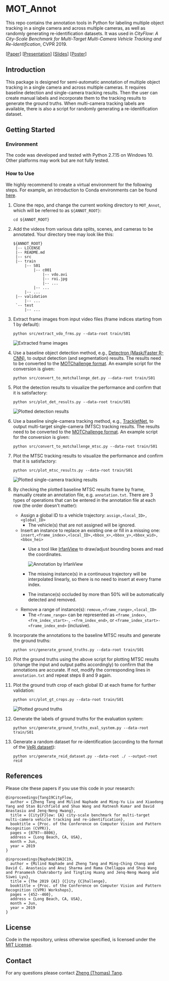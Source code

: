 # MOT_Annot

This repo contains the annotation tools in Python for labeling multiple object tracking in a single camera and across multiple cameras, as well as randomly generating re-identification datasets. It was used in *CityFlow: A City-Scale Benchmark for Multi-Target Multi-Camera Vehicle Tracking and Re-Identification*, CVPR 2019.

[[Paper](https://arxiv.org/abs/1903.09254)] [[Presentation](https://youtu.be/fzJe8M2y1s0)] [[Slides](http://zhengthomastang.github.io/files/CityFlow_slides.pdf)] [[Poster](http://zhengthomastang.github.io/files/CityFlow_poster.pdf)]

## Introduction

This package is designed for semi-automatic annotation of multiple object tracking in a single camera and across multiple cameras. It requires baseline detection and single-camera tracking results. Then the user can create manual labels and incorporate them to the tracking results to generate the ground truths. When multi-camera tracking labels are available, there is also a script for randomly generating a re-identification dataset. 

## Getting Started

### Environment

The code was developed and tested with Python 2.7.15 on Windows 10. Other platforms may work but are not fully tested.

### How to Use

We highly recommend to create a virtual environment for the following steps. For example, an introduction to Conda environments can be found [here](https://docs.conda.io/projects/conda/en/latest/user-guide/tasks/manage-environments.html). 

1. Clone the repo, and change the current working directory to `MOT_Annot`, which will be referred to as `${ANNOT_ROOT}`:
   ```
   cd ${ANNOT_ROOT}
   ```

2. Add the videos from various data splits, scenes, and cameras to be annotated. Your directory tree may look like this:
   ```
   ${ANNOT_ROOT}
    |-- LICENSE
    |-- README.md
    |-- src
    |-- train
        |-- S01
            |-- c001
                |-- vdo.avi
                |-- roi.jpg
                |-- ...
            |-- ...
        |-- ...
    |-- validation
        |-- ...
    `-- test
        |-- ...

   ```

3. Extract frame images from input video files (frame indices starting from 1 by default): 
   ```
   python src/extract_vdo_frms.py --data-root train/S01
   ```

   ![Extracted frame images](figures/frame_images.jpg)

4. Use a baseline object detection method, e.g., [Detectron (Mask/Faster R-CNN)](ode.amazon.com/packages/OrvilleEmpennageInference/trees/mainline), to output detection (and segmentation) results. The results need to be converted to the [MOTChallenge format](https://motchallenge.net/instructions/). An example script for the conversion is given: 
   ```
   python src/convert_to_motchallenge_det.py --data-root train/S01
   ```

5. Plot the detection results to visualize the performance and confirm that it is satisfactory:
   ```
   python src/plot_det_results.py --data-root train/S01
   ```

   ![Plotted detection results](figures/det_results.jpg)

6. Use a baseline single-camera tracking method, e.g., [TrackletNet](https://github.com/GaoangW/TNT/tree/master/AIC19), to output multi-target single-camera (MTSC) tracking results. The results need to be converted to the [MOTChallenge format](https://motchallenge.net/instructions/). An example script for the conversion is given: 
   ```
   python src/convert_to_motchallenge_mtsc.py --data-root train/S01
   ```

7. Plot the MTSC tracking results to visualize the performance and confirm that it is satisfactory:
   ```
   python src/plot_mtsc_results.py --data-root train/S01
   ```

   ![Plotted single-camera tracking results](figures/mtsc_results.jpg)

8. By checking the plotted baseline MTSC results frame by frame, manually create an annotation file, e.g. `annotation.txt`. There are 3 types of operations that can be entered in the annotation file at each row (the order doesn't matter): 
   - Assign a global ID to a vehicle trajectory: `assign,<local_ID>,<global_ID>`
      - The vehicle(s) that are not assigned will be ignored. 
   - Insert an instance to replace an existing one or fill in a missing one: `insert,<frame_index>,<local_ID>,<bbox_x>,<bbox_y>,<bbox_wid>,<bbox_hei>`
      - Use a tool like [IrfanView](https://www.irfanview.com/) to draw/adjust bounding boxes and read the coordinates. 

        ![Annotation by IrfanView](figures/annotation.jpg)

      - The missing instance(s) in a continuous trajectory will be interpolated linearly, so there is no need to insert at every frame index.
      - The instance(s) occluded by more than 50% will be automatically detected and removed. 
   - Remove a range of instance(s): `remove,<frame_range>,<local_ID>`
      - The `<frame_range>` can be represented as `<frame_index>`, `<frm_index_start>-`, `-<frm_index_end>`, or `<frame_index_start>-<frame_index_end>` (inclusive).

9. Incorporate the annotations to the baseline MTSC results and generate the ground truths:
   ```
   python src/generate_ground_truths.py --data-root train/S01
   ``` 

10. Plot the ground truths using the above script for plotting MTSC results (change the input and output paths accordingly) to confirm that the annotations are accurate. If not, modify the corresponding lines in `annotation.txt` and repeat steps 8 and 9 again. 

11. Plot the ground truth crop of each global ID at each frame for further validation: 
    ```
    python src/plot_gt_crops.py --data-root train/S01
    ``` 

    ![Plotted ground truths](figures/ground_truth.jpg)

12. Generate the labels of ground truths for the evaluation system: 
    ```
    python src/generate_ground_truths_eval_system.py --data-root train/S01
    ``` 

13. Generate a random dataset for re-identification (according to the format of the [VeRi dataset](https://vehiclereid.github.io/VeRi/)): 
    ```
    python src/generate_reid_dataset.py --data-root ./ --output-root reid
    ``` 

## References

Please cite these papers if you use this code in your research:

    @inproceedings{Tang19CityFlow,
      author = {Zheng Tang and Milind Naphade and Ming-Yu Liu and Xiaodong Yang and Stan Birchfield and Shuo Wang and Ratnesh Kumar and David Anastasiu and Jenq-Neng Hwang},
      title = {City{F}low: {A} city-scale benchmark for multi-target multi-camera vehicle tracking and re-identification},
      booktitle = {Proc. of the Conference on Computer Vision and Pattern Recognition (CVPR)},
      pages = {8797–-8806},
      address = {Long Beach, CA, USA},
      month = Jun,
      year = 2019
    }

    @inproceedings{Naphade19AIC19,
      author = {Milind Naphade and Zheng Tang and Ming-Ching Chang and David C. Anastasiu and Anuj Sharma and Rama Chellappa and Shuo Wang and Pranamesh Chakraborty and Tingting Huang and Jenq-Neng Hwang and Siwei Lyu},
      title = {The 2019 {AI} {C}ity {C}hallenge},
      booktitle = {Proc. of the Conference on Computer Vision and Pattern Recognition (CVPR) Workshops},
      pages = {452--460},
      address = {Long Beach, CA, USA},
      month = Jun,
      year = 2019
    }

## License

Code in the repository, unless otherwise specified, is licensed under the [MIT License](LICENSE).

## Contact

For any questions please contact [Zheng (Thomas) Tang](https://github.com/zhengthomastang).
